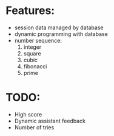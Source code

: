 # Features:
* session data managed by database
* dynamic programming with database
* number sequence:
    1. integer
    1. square
    1. cubic
    1. fibonacci
    1. prime

# TODO:
* High score
* Dynamic assistant feedback
* Number of tries